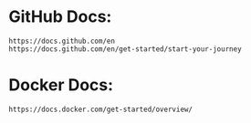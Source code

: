 # GitHub Docs:
    https://docs.github.com/en
    https://docs.github.com/en/get-started/start-your-journey
# Docker Docs:
    https://docs.docker.com/get-started/overview/
